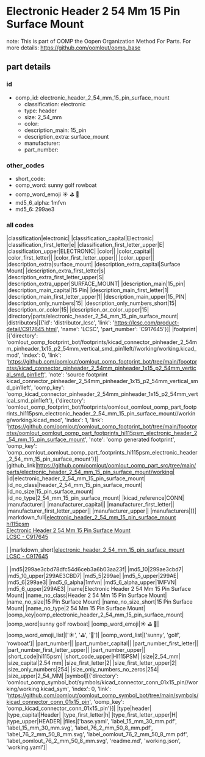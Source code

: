 # Electronic Header 2 54 Mm 15 Pin Surface Mount  

note: This is part of OOMP the Oopen Organization Method For Parts. For more details: https://github.com/oomlout/oomp_base

##  part details





### id
* oomp_id: electronic_header_2_54_mm_15_pin_surface_mount
  * classification: electronic
  * type: header
  * size: 2_54_mm
  * color: 
  * description_main: 15_pin
  * description_extra: surface_mount
  * manufacturer: 
  * part_number: 

### other_codes
* short_code: 
* oomp_word: sunny golf rowboat
* oomp_word_emoji :sunny: :golf: :rowboat:
* md5_6_alpha: 1mfvn
* md5_6: 299ae3

### all codes 
|classification|electronic|
|classification_capital|Electronic|
|classification_first_letter|e|
|classification_first_letter_upper|E|
|classification_upper|ELECTRONIC|
|color||
|color_capital||
|color_first_letter||
|color_first_letter_upper||
|color_upper||
|description_extra|surface_mount|
|description_extra_capital|Surface Mount|
|description_extra_first_letter|s|
|description_extra_first_letter_upper|S|
|description_extra_upper|SURFACE_MOUNT|
|description_main|15_pin|
|description_main_capital|15 Pin|
|description_main_first_letter|1|
|description_main_first_letter_upper|1|
|description_main_upper|15_PIN|
|description_only_numbers|15|
|description_only_numbers_short|15|
|description_or_color|15|
|description_or_color_upper|15|
|directory|parts/electronic_header_2_54_mm_15_pin_surface_mount|
|distributors|[{'id': 'distributor_lcsc', 'link': 'https://lcsc.com/product-detail/C917645.html', 'name': 'LCSC', 'part_number': 'C917645'}]|
|footprint|[{'directory': 'oomlout_oomp_footprint_bot/footprints/kicad_connector_pinheader_2_54mm_pinheader_1x15_p2_54mm_vertical_smd_pin1left//working/working.kicad_mod', 'index': 0, 'link': 'https://github.com/oomlout/oomlout_oomp_footprint_bot/tree/main/foootprntss/kicad_connector_pinheader_2_54mm_pinheader_1x15_p2_54mm_vertical_smd_pin1left', 'note': 'source footprint kicad_connector_pinheader_2_54mm_pinheader_1x15_p2_54mm_vertical_smd_pin1left', 'oomp_key': 'oomp_kicad_connector_pinheader_2_54mm_pinheader_1x15_p2_54mm_vertical_smd_pin1left'}, {'directory': 'oomlout_oomp_footprint_bot/footprints/oomlout_oomlout_oomp_part_footprints_hi115psm_electronic_header_2_54_mm_15_pin_surface_mount//working/working.kicad_mod', 'index': 1, 'link': 'https://github.com/oomlout/oomlout_oomp_footprint_bot/tree/main/foootprntss/oomlout_oomlout_oomp_part_footprints_hi115psm_electronic_header_2_54_mm_15_pin_surface_mount', 'note': 'oomp generated footprint', 'oomp_key': 'oomp_oomlout_oomlout_oomp_part_footprints_hi115psm_electronic_header_2_54_mm_15_pin_surface_mount'}]|
|github_link|https://github.com/oomlout/oomlout_oomp_part_src/tree/main/parts/electronic_header_2_54_mm_15_pin_surface_mount/working|
|id|electronic_header_2_54_mm_15_pin_surface_mount|
|id_no_class|header_2_54_mm_15_pin_surface_mount|
|id_no_size|15_pin_surface_mount|
|id_no_type|2_54_mm_15_pin_surface_mount|
|kicad_reference|CONN|
|manufacturer||
|manufacturer_capital||
|manufacturer_first_letter||
|manufacturer_first_letter_upper||
|manufacturer_upper||
|manufacturers|[]|
|markdown_full|[electronic_header_2_54_mm_15_pin_surface_mount](https://github.com/oomlout/oomlout_oomp_part_src/tree/main/parts/electronic_header_2_54_mm_15_pin_surface_mount/working)<br>[hi115psm](https://github.com/oomlout/oomlout_oomp_part_src/tree/main/parts/electronic_header_2_54_mm_15_pin_surface_mount/working)<br>[Electronic Header 2 54 Mm 15 Pin Surface Mount](https://github.com/oomlout/oomlout_oomp_part_src/tree/main/parts/electronic_header_2_54_mm_15_pin_surface_mount/working)<br>[LCSC - C917645<br>](https://lcsc.com/product-detail/C917645.html)<br>|
|markdown_short|[electronic_header_2_54_mm_15_pin_surface_mount](https://github.com/oomlout/oomlout_oomp_part_src/tree/main/parts/electronic_header_2_54_mm_15_pin_surface_mount/working)<br>[LCSC - C917645<br>](https://lcsc.com/product-detail/C917645.html)<br>|
|md5|299ae3cbd78dfc54d6ceb3a6b03aa23f|
|md5_10|299ae3cbd7|
|md5_10_upper|299AE3CBD7|
|md5_5|299ae|
|md5_5_upper|299AE|
|md5_6|299ae3|
|md5_6_alpha|1mfvn|
|md5_6_alpha_upper|1MFVN|
|md5_6_upper|299AE3|
|name|Electronic Header 2 54 Mm 15 Pin Surface Mount|
|name_no_class|Header 2 54 Mm 15 Pin Surface Mount|
|name_no_size|15 Pin Surface Mount|
|name_no_size_short|15 Pin Surface Mount|
|name_no_type|2 54 Mm 15 Pin Surface Mount|
|oomp_key|oomp_electronic_header_2_54_mm_15_pin_surface_mount|
|oomp_word|sunny golf rowboat|
|oomp_word_emoji|:sunny: :golf: :rowboat:|
|oomp_word_emoji_list|[':sunny:', ':golf:', ':rowboat:']|
|oomp_word_list|['sunny', 'golf', 'rowboat']|
|part_number||
|part_number_capital||
|part_number_first_letter||
|part_number_first_letter_upper||
|part_number_upper||
|short_code|hi115psm|
|short_code_upper|HI115PSM|
|size|2_54_mm|
|size_capital|2.54 mm|
|size_first_letter|2|
|size_first_letter_upper|2|
|size_only_numbers|254|
|size_only_numbers_no_zeros|254|
|size_upper|2_54_MM|
|symbol|[{'directory': 'oomlout_oomp_symbol_bot/symbols/kicad_connector_conn_01x15_pin//working/working.kicad_sym', 'index': 0, 'link': 'https://github.com/oomlout/oomlout_oomp_symbol_bot/tree/main/symbols/kicad_connector_conn_01x15_pin', 'oomp_key': 'oomp_kicad_connector_conn_01x15_pin'}]|
|type|header|
|type_capital|Header|
|type_first_letter|h|
|type_first_letter_upper|H|
|type_upper|HEADER|
|files|['base.yaml', 'label_15_mm_30_mm.pdf', 'label_15_mm_30_mm.svg', 'label_76_2_mm_50_8_mm.pdf', 'label_76_2_mm_50_8_mm.svg', 'label_oomlout_76_2_mm_50_8_mm.pdf', 'label_oomlout_76_2_mm_50_8_mm.svg', 'readme.md', 'working.json', 'working.yaml']|
